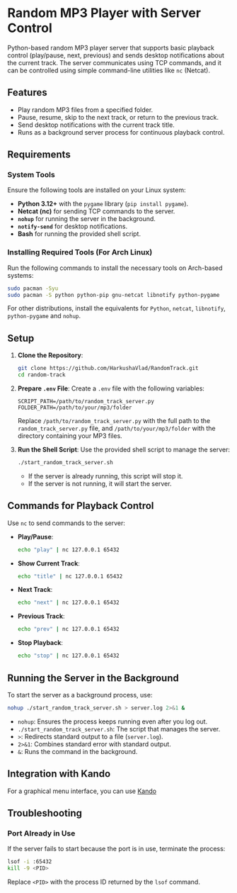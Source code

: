 # Random MP3 Player with Server Control

Python-based random MP3 player server that supports basic playback control (play/pause, next, previous) and sends desktop notifications about the current track. The server communicates using TCP commands, and it can be controlled using simple command-line utilities like `nc` (Netcat).

## Features

- Play random MP3 files from a specified folder.
- Pause, resume, skip to the next track, or return to the previous track.
- Send desktop notifications with the current track title.
- Runs as a background server process for continuous playback control.

## Requirements

### System Tools

Ensure the following tools are installed on your Linux system:

- **Python 3.12+** with the `pygame` library (`pip install pygame`).
- **Netcat (nc)** for sending TCP commands to the server.
- **`nohup`** for running the server in the background.
- **`notify-send`** for desktop notifications.
- **Bash** for running the provided shell script.

### Installing Required Tools (For Arch Linux)

Run the following commands to install the necessary tools on Arch-based systems:

```bash
sudo pacman -Syu
sudo pacman -S python python-pip gnu-netcat libnotify python-pygame
```

For other distributions, install the equivalents for `Python`, `netcat`, `libnotify`, `python-pygame` and `nohup`.

## Setup

1. **Clone the Repository**:

   ```bash
   git clone https://github.com/HarkushaVlad/RandomTrack.git
   cd random-track
   ```

2. **Prepare `.env` File**:
   Create a `.env` file with the following variables:

   ```env
   SCRIPT_PATH=/path/to/random_track_server.py
   FOLDER_PATH=/path/to/your/mp3/folder
   ```

   Replace `/path/to/random_track_server.py` with the full path to the `random_track_server.py` file, and `/path/to/your/mp3/folder` with the directory containing your MP3 files.

3. **Run the Shell Script**:
   Use the provided shell script to manage the server:

   ```bash
   ./start_random_track_server.sh
   ```

   - If the server is already running, this script will stop it.
   - If the server is not running, it will start the server.

## Commands for Playback Control

Use `nc` to send commands to the server:

- **Play/Pause**:

  ```bash
  echo "play" | nc 127.0.0.1 65432
  ```

- **Show Current Track**:

  ```bash
  echo "title" | nc 127.0.0.1 65432
  ```

- **Next Track**:

  ```bash
  echo "next" | nc 127.0.0.1 65432
  ```

- **Previous Track**:

  ```bash
  echo "prev" | nc 127.0.0.1 65432
  ```

- **Stop Playback**:
  ```bash
  echo "stop" | nc 127.0.0.1 65432
  ```

## Running the Server in the Background

To start the server as a background process, use:

```bash
nohup ./start_random_track_server.sh > server.log 2>&1 &
```

- `nohup`: Ensures the process keeps running even after you log out.
- `./start_random_track_server.sh`: The script that manages the server.
- `>`: Redirects standard output to a file (`server.log`).
- `2>&1`: Combines standard error with standard output.
- `&`: Runs the command in the background.

## Integration with Kando

For a graphical menu interface, you can use [Kando](https://github.com/kando-menu/kando)

## Troubleshooting

### Port Already in Use

If the server fails to start because the port is in use, terminate the process:

```bash
lsof -i :65432
kill -9 <PID>
```

Replace `<PID>` with the process ID returned by the `lsof` command.
